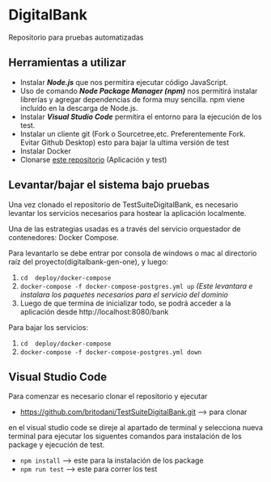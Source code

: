 # DigitalBank
Repositorio para pruebas automatizadas

## Herramientas a utilizar

* Instalar ***Node.js*** que nos permitira ejecutar código JavaScript.
* Uso de comando ***Node Package Manager (npm)*** nos permitirá instalar librerías y agregar dependencias de forma muy sencilla. npm viene incluído en la descarga de Node.js.
* Instalar ***Visual Studio Code*** permitira el entorno para la ejecución de los test.
* Instalar un cliente git (Fork o Sourcetree,etc. Preferentemente Fork. Evitar Github Desktop) esto para bajar la ultima versión de test 
* Instalar Docker 
* Clonarse [este repositorio](https://github.com/britodani/TestSuiteDigitalBank) (Aplicación y test)

## **Levantar/bajar el sistema bajo pruebas**

Una vez clonado el repositorio de TestSuiteDigitalBank, es necesario levantar los servicios necesarios para hostear la aplicación localmente.

Una de las estrategias usadas es a través del servicio orquestador de contenedores: Docker Compose.

Para levantarlo se debe entrar por consola de windows o mac al directorio raíz del proyecto(digitalbank-gen-one), y luego:

1.  `cd  deploy/docker-compose`
2.  `docker-compose -f docker-compose-postgres.yml up` *(Este levantara e instalara los paquetes necesarios para el servicio del dominio*
3. Luego de que termina de inicializar todo, se podrá acceder a la aplicación desde http://localhost:8080/bank

Para bajar los servicios:

1. `cd  deploy/docker-compose`
2. `docker-compose -f docker-compose-postgres.yml down`



## **Visual Studio Code**

Para comenzar es necesario clonar el repositorio y ejecutar

* https://github.com/britodani/TestSuiteDigitalBank.git --> para clonar

en el visual studio code se direje al apartado de terminal y selecciona nueva terminal para ejecutar los siguentes comandos para instalación de los package y ejecución de test.

* `npm install` --> este para la instalación de los package
* `npm run test` --> este para correr los test